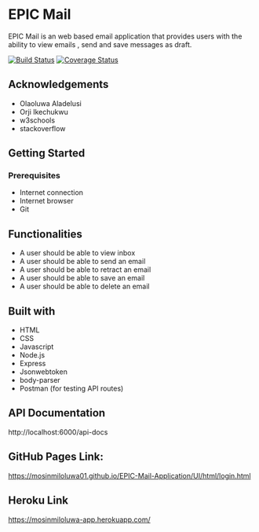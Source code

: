 # EPIC Mail
EPIC Mail is an web based email application that provides users with the ability to view emails , send and save messages as draft.

[![Build Status](https://travis-ci.org/mosinmiloluwa01/EPIC-Mail-Application.svg?branch=develop)](https://travis-ci.org/mosinmiloluwa01/EPIC-Mail-Application)
[![Coverage Status](https://coveralls.io/repos/github/mosinmiloluwa01/EPIC-Mail-Application/badge.svg?branch=develop)](https://coveralls.io/github/mosinmiloluwa01/EPIC-Mail-Application?branch=develop)



## Acknowledgements
* Olaoluwa Aladelusi
* Orji Ikechukwu
* w3schools
* stackoverflow

## Getting Started
### Prerequisites
* Internet connection
* Internet browser
* Git

## Functionalities
* A user should be able to view inbox
* A user should be able to send an email
* A user should be able to retract an email
* A user should be able to save an email
* A user should be able to delete an email

## Built with
* HTML
* CSS
* Javascript
* Node.js
* Express
* Jsonwebtoken
* body-parser
* Postman (for testing API routes)

## API Documentation
http://localhost:6000/api-docs

## GitHub Pages Link:
https://mosinmiloluwa01.github.io/EPIC-Mail-Application/UI/html/login.html

## Heroku Link
https://mosinmiloluwa-app.herokuapp.com/


